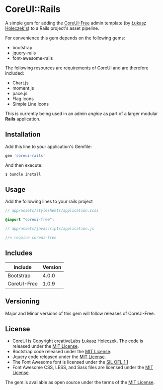 # CoreUI::Rails

A simple gem for adding the [CoreUI-Free](http://coreui.io/index.html) admin template (by [Łukasz Holeczek's](https://github.com/mrholek)) to a Rails project's asset pipeline.

For convenience this gem depends on the following gems:
    
- bootstrap
- jquery-rails
- font-awesome-rails

The following resources are requirements of CoreUI and are therefore included:

- Chart.js
- moment.js
- pace.js
- Flag Icons
- Simple Line Icons

This is currently being used in an admin *engine* as part of a larger modular **Rails** application.

## Installation

Add this line to your application's Gemfile:

```ruby
gem 'coreui-rails'
```

And then execute:

    $ bundle install

## Usage

Add the following lines to your rails project

```scss
// app/assets/stylesheets/application.scss

@import "coreui-free";
```

```javascript
// app/assets/javascripts/application.js

//= require coreui-free
```

## Includes

| Include     | Version       |
| ----------- | ------------- |
| Bootstrap   | 4.0.0         |
| CoreUI-Free | 1.0.9         |

## Versioning

Major and Minor versions of this gem will follow releases of CoreUI-Free.

## License
* CoreUI is Copyright creativeLabs Łukasz Holeczek. The code is released under the [MIT License](https://opensource.org/licenses/MIT).
* Bootstrap code released under the [MIT License](https://opensource.org/licenses/MIT).
* Jquery code released under the [MIT License](https://opensource.org/licenses/MIT).
* The Font Awesome font is licensed under the [SIL OFL 1.1](http://scripts.sil.org/OFL)
* Font Awesome CSS, LESS, and Sass files are licensed under the [MIT License](https://opensource.org/licenses/MIT).

The gem is available as open source under the terms of the [MIT License](https://opensource.org/licenses/MIT).
